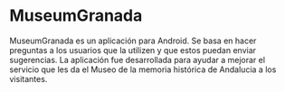 # MuseumGranada

MuseumGranada es un aplicación para Android. Se basa en hacer preguntas a los usuarios que la utilizen y 
que estos puedan enviar sugerencias. La aplicación fue desarrollada para ayudar a mejorar el servicio que les da
el Museo de la memoria histórica de Andalucia a los visitantes.
